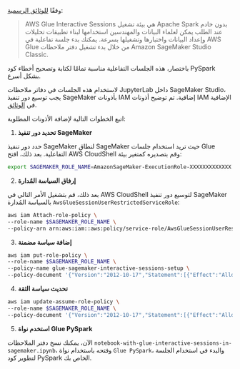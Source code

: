 وفقًا [للوثائق الرسمية](https://docs.aws.amazon.com/glue/latest/dg/interactive-sessions-sagemaker-studio.html):

> AWS Glue Interactive Sessions هي بيئة تشغيل Apache Spark بدون خادم عند الطلب يمكن لعلماء البيانات والمهندسين استخدامها لبناء تطبيقات تحليلات وإعداد البيانات واختبارها وتشغيلها بسرعة. يمكنك بدء جلسة تفاعلية في AWS Glue من خلال بدء تشغيل دفتر ملاحظات Amazon SageMaker Studio Classic.

باختصار، هذه الجلسات التفاعلية مناسبة تمامًا لكتابة وتصحيح أخطاء كود PySpark بشكل أسرع.

لاستخدام هذه الجلسات في دفاتر ملاحظات JupyterLab داخل SageMaker Studio، يجب توسيع دور تنفيذ SageMaker بأذونات IAM إضافية. تم توضيح أذونات IAM الإضافية في [الوثائق](https://docs.aws.amazon.com/sagemaker/latest/dg/getting-started-glue-sm.html).

اتبع الخطوات التالية لإضافة الأذونات المطلوبة:

1. **تحديد دور تنفيذ SageMaker**

حدد دور تنفيذ SageMaker لنطاق SageMaker حيث تريد استخدام جلسات Glue التفاعلية. بعد ذلك، افتح AWS CloudShell وقم بتصديره كمتغير بيئة:

```bash
export SAGEMAKER_ROLE_NAME=AmazonSageMaker-ExecutionRole-XXXXXXXXXXXXX
```

2. **إرفاق السياسة المُدارة**

بعد ذلك، قم بتشغيل الأمر التالي في AWS CloudShell لتوسيع دور تنفيذ SageMaker بالسياسة المُدارة `AwsGlueSessionUserRestrictedServiceRole`:

```bash
aws iam Attach-role-policy \
--role-name $SAGEMAKER_ROLE_NAME \
--policy-arn arn:aws:iam::aws:policy/service-role/AwsGlueSessionUserRestrictedServiceRole
```

3. **إضافة سياسة مضمنة**

```bash
aws iam put-role-policy \
--role-name $SAGEMAKER_ROLE_NAME \
--policy-name glue-sagemaker-interactive-sessions-setup \
--policy-document '{"Version":"2012-10-17","Statement":[{"Effect":"Allow","Action":["iam:GetRole","iam:PassRole","sts:GetCallerIdentity"],"Resource":"*"}]}'
```

4. **تحديث سياسة الثقة**

```bash
aws iam update-assume-role-policy \
--role-name $SAGEMAKER_ROLE_NAME \
--policy-document '{"Version":"2012-10-17","Statement":[{"Effect":"Allow","Principal":{"Service":["glue.amazonaws.com","sagemaker.amazonaws.com"]},"Action":"sts:AssumeRole"}]}'
```

5. **استخدم نواة Glue PySpark**

الآن، يمكنك نسخ دفتر الملاحظات `notebook-with-glue-interactive-sessions-in-sagemaker.ipynb`، وفتحه باستخدام نواة `Glue PySpark`، والبدء في استخدام الجلسة لتطوير كود PySpark الخاص بك.
